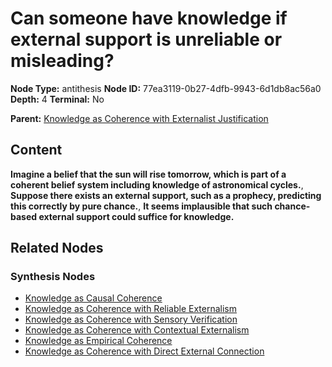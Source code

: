 # Can someone have knowledge if external support is unreliable or misleading?

**Node Type:** antithesis
**Node ID:** 77ea3119-0b27-4dfb-9943-6d1db8ac56a0
**Depth:** 4
**Terminal:** No

**Parent:** [Knowledge as Coherence with Externalist Justification](knowledge-as-coherence-with-externalist-justification-synthesis-18c24be6-4426-4d07-bad6-0d7d29e988f1.md)

## Content

**Imagine a belief that the sun will rise tomorrow, which is part of a coherent belief system including knowledge of astronomical cycles.**, **Suppose there exists an external support, such as a prophecy, predicting this correctly by pure chance.**, **It seems implausible that such chance-based external support could suffice for knowledge.**

## Related Nodes

### Synthesis Nodes

- [Knowledge as Causal Coherence](knowledge-as-causal-coherence-synthesis-245e7cf2-f921-42c6-89da-219b27d5cc6d.md)
- [Knowledge as Coherence with Reliable Externalism](knowledge-as-coherence-with-reliable-externalism-synthesis-8af86557-5a08-4dc4-b076-7a369aee4fd2.md)
- [Knowledge as Coherence with Sensory Verification](knowledge-as-coherence-with-sensory-verification-synthesis-8d988dae-9afe-44f2-8db1-be28c9d07a8b.md)
- [Knowledge as Coherence with Contextual Externalism](knowledge-as-coherence-with-contextual-externalism-synthesis-f7642755-6ae0-4481-8f19-56563a1fed6e.md)
- [Knowledge as Empirical Coherence](knowledge-as-empirical-coherence-synthesis-d4646512-b900-473b-9520-a9b6ef809d36.md)
- [Knowledge as Coherence with Direct External Connection](knowledge-as-coherence-with-direct-external-connection-synthesis-19db3a68-651b-4240-87d0-03a7621384c4.md)
